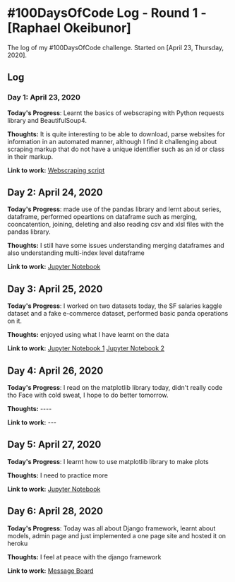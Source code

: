 # #100DaysOfCode Log - Round 1 - [Raphael Okeibunor]

The log of my #100DaysOfCode challenge. Started on [April 23, Thursday, 2020].

## Log

### Day 1: April 23, 2020

**Today's Progress**: Learnt the basics of webscraping with Python requests library and BeautifulSoup4.

**Thoughts:** It is quite interesting to be able to download, parse websites for information in an automated manner, although I find it challenging about scraping markup that do not have a unique identifier such as an id or class in their markup.

**Link to work:** [Webscraping script](https://github.com/RaphaelNagato/web_scraping_basics)

## Day 2: April 24, 2020

**Today's Progress**: made use of the pandas library and lernt about series, dataframe, performed opeartions on dataframe such as merging, cooncatention, joining, deleting and also reading csv and xlsl files with the pandas library.

**Thoughts:** I still have some issues understanding merging dataframes and also understanding multi-index level dataframe

**Link to work:** [Jupyter Notebook](https://github.com/RaphaelNagato/data_science_basics/blob/master/learning%20pandas.ipynb)

## Day 3: April 25, 2020

**Today's Progress**: I worked on two datasets today, the SF salaries kaggle dataset and a fake e-commerce dataset, performed basic panda operations on it.

**Thoughts:** enjoyed using what I have learnt on the data

**Link to work:** [Jupyter Notebook 1](https://github.com/RaphaelNagato/data_science_basics/blob/master/SF%20Salaries%20Exercise.ipynb) [Jupyter Notebook 2](https://github.com/RaphaelNagato/data_science_basics/blob/master/Ecommerce%20Purchases%20Exercise%20.ipynb)

## Day 4: April 26, 2020

**Today's Progress**: I read on the matplotlib library today, didn't really code tho Face with cold sweat, I hope to do better tomorrow.

**Thoughts:** ----

**Link to work:** ---

## Day 5: April 27, 2020

**Today's Progress**: I learnt how to use matplotlib library to make plots

**Thoughts:** I need to practice more

**Link to work:** [Jupyter Notebook](https://github.com/RaphaelNagato/data_science_basics/blob/master/Learning_matplotlib.ipynb)

## Day 6: April 28, 2020

**Today's Progress**: Today was all about Django framework, learnt about models, admin page and just implemented a one page site and hosted it on heroku

**Thoughts:** I feel at peace with the django framework

**Link to work:** [Message Board](https://ancient-ridge-52522.herokuapp.com/)
